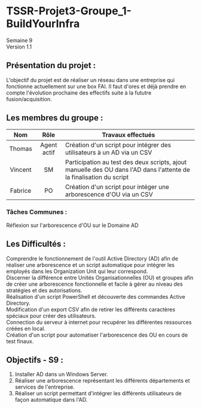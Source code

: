 # TSSR-Projet3-Groupe_1-BuildYourInfra
Semaine 9  
Version 1.1


## Présentation du projet :
L'objectif du projet est de réaliser un réseau dans une entreprise qui fonctionne actuellement sur une box FAI.
Il faut d'ores et déjà prendre en compte l'évolution prochaine des effectifs suite à la fututre fusion/acquisition.

## Les membres du groupe :

|Nom|Rôle|Travaux effectués|
| :---: | :---: | --- |
|Thomas | Agent actif | Création d'un script pour intégrer des utilisateurs à un AD via un CSV |
|Vincent | SM | Participation au test des deux scripts, ajout manuelle des OU dans l'AD dans l'attente de la finalisation du script|
|Fabrice | PO | Création d'un script pour intéger une arborescence d'OU via un CSV  |


### Tâches Communes : 
Réflexion sur l'arborescence d'OU sur le Domaine AD

## Les Difficultés :
Comprendre le fonctionnement de l'outil Active Directory (AD) afin de réaliser une arborescence et un script automatique pour intégrer les employés dans les Organization Unit qui leur correspond.      
Discerner la différence entre Unités Organisationnelles (OU) et groupes afin de créer une arborescence fonctionnelle et facile à gérer au niveau des stratégies et des autorisations.      
Réalisation d'un script PowerShell et découverte des commandes Active Directory.       
Modification d'un export CSV afin de retirer les différents caractères spéciaux pour créer des utilisateurs.      
Connection du serveur à internet pour recupérer les différentes ressources créées en local.      
Création d'un script pour automatiser l'arborescence des OU en cours de test finaux.       

## Objectifs - S9 :
1. Installer AD dans un Windows Server.      
2. Réaliser une arborescence représentant les différents départements et services de l'entreprise.      
3. Réaliser un script permettant d'intégrer les différents utilisateurs de façon automatique dans l'AD.      
      
